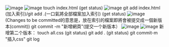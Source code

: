 ![image](https://user-images.githubusercontent.com/90244424/133869934-82951ac2-d616-4391-8f8b-4af9fd963523.png) 
![image](https://user-images.githubusercontent.com/90244424/133870014-267ff54b-5d2b-4a6a-a20e-5def52548323.png)
touch index.html
(get status)
![image](https://user-images.githubusercontent.com/90244424/133870201-caba65c2-cb16-43c3-b9e5-5fa64e4577e6.png)
git add index.html (加入索引)/git add .(一口氣將全部檔案加入索引)
(get status)
![image](https://user-images.githubusercontent.com/90244424/133870276-44f340f9-2f28-4695-bd4a-6461c1dc6a62.png)
(Changes to be committed的意思是，放在索引的檔案即將會被提交成一個新版本(commit))
git commit -m "新增網頁"(提交一个新版本）
![image](https://user-images.githubusercontent.com/90244424/133870373-94970c4c-7619-4b76-b1c9-9aeedac93a58.png)
![image](https://user-images.githubusercontent.com/90244424/133870523-72cec42a-2bb1-4f7f-aebc-c7b1264c0a7f.png)
新增第二个版本：
touch all.css
(git status)
git add .
(git status)
git commit-m "插入css"
git log
